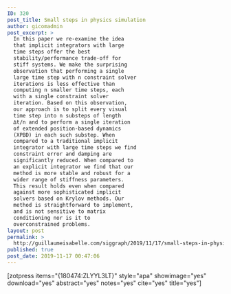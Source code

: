 ```yaml
---
ID: 320
post_title: Small steps in physics simulation
author: gicomadmin
post_excerpt: >
  In this paper we re-examine the idea
  that implicit integrators with large
  time steps offer the best
  stability/performance trade-off for
  stiff systems. We make the surprising
  observation that performing a single
  large time step with n constraint solver
  iterations is less effective than
  computing n smaller time steps, each
  with a single constraint solver
  iteration. Based on this observation,
  our approach is to split every visual
  time step into n substeps of length
  ∆t/n and to perform a single iteration
  of extended position-based dynamics
  (XPBD) in each such substep. When
  compared to a traditional implicit
  integrator with large time steps we find
  constraint error and damping are
  significantly reduced. When compared to
  an explicit integrator we find that our
  method is more stable and robust for a
  wider range of stiffness parameters.
  This result holds even when compared
  against more sophisticated implicit
  solvers based on Krylov methods. Our
  method is straightforward to implement,
  and is not sensitive to matrix
  conditioning nor is it to
  overconstrained problems.
layout: post
permalink: >
  http://guillaumeisabelle.com/siggraph/2019/11/17/small-steps-in-physics-simulation/
published: true
post_date: 2019-11-17 00:47:06
---
```

<!-- wp:paragraph -->



<!-- /wp:paragraph -->

<!-- wp:shortcode --> [zotpress items="{180474:ZLYYL3LT}" style="apa" showimage="yes" download="yes" abstract="yes" notes="yes" cite="yes" title="yes"] 

<!-- /wp:shortcode -->